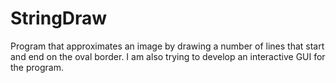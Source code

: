 # StringDraw
Program that approximates an image by drawing a number of lines that start and end on the oval border.
I am also trying to develop an interactive GUI for the program.
